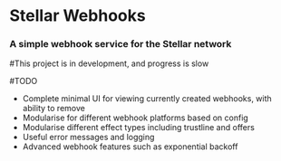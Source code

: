 # Stellar Webhooks

### A simple webhook service for the Stellar network

#This project is in development, and progress is slow

#TODO
- Complete minimal UI for viewing currently created webhooks, with ability to remove
- Modularise for different webhook platforms based on config
- Modularise different effect types including trustline and offers
- Useful error messages and logging
- Advanced webhook features such as exponential backoff
